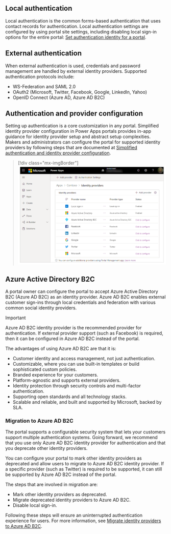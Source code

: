 ## Local authentication

Local authentication is the common forms-based authentication that uses contact records for authentication. Local authentication settings are configured by using portal site settings, including disabling local sign-in options for the entire portal: [Set authentication identity for a portal](/powerapps/maker/portals/configure/set-authentication-identity/?azure-portal=true).

## External authentication

When external authentication is used, credentials and password management are handled by external identity providers. Supported authentication protocols include:

- WS-Federation and SAML 2.0
- OAuth2 (Microsoft, Twitter, Facebook, Google, LinkedIn, Yahoo)
- OpenID Connect (Azure AD, Azure AD B2C)

## Authentication and provider configuration

Setting up authentication is a core customization in any portal. Simplified identity provider configuration in Power Apps portals provides in-app guidance for identity provider setup and abstract setup complexities. Makers and administrators can configure the portal for supported identity providers by following steps that are documented at [Simplified authentication and identity provider configuration](/powerapps/maker/portals/configure/use-simplified-authentication-configuration/?azure-portal=true).

> [!div class="mx-imgBorder"]
> [![Screenshot of authentication identity providers.](../media/portal-authentication-settings.png)](../media/portal-authentication-settings.png#lightbox)

## Azure Active Directory B2C

A portal owner can configure the portal to accept Azure Active Directory B2C (Azure AD B2C) as an identity provider. Azure AD B2C enables external customer sign-ins through local credentials and federation with various common social identity providers.

> [!IMPORTANT]
> Azure AD B2C identity provider is the recommended provider for authentication. If external provider support (such as Facebook) is required, then it can be configured in Azure AD B2C instead of the portal.

The advantages of using Azure AD B2C are that it is:

- Customer identity and access management, not just authentication.
- Customizable, where you can use built-in templates or build sophisticated custom policies.
- Branded experience for your customers.
- Platform-agnostic and supports external providers.
- Identity protection through security controls and multi-factor authentication.
- Supporting open standards and all technology stacks.
- Scalable and reliable, and built and supported by Microsoft, backed by SLA.

### Migration to Azure AD B2C

The portal supports a configurable security system that lets your customers support multiple authentication systems. Going forward, we recommend that you use only Azure AD B2C identity provider for authentication and that you deprecate other identity providers.

You can configure your portal to mark other identity providers as deprecated and allow users to migrate to Azure AD B2C identity provider. If a specific provider (such as Twitter) is required to be supported, it can still be supported by Azure AD B2C instead of the portal.

The steps that are involved in migration are:

- Mark other identity providers as deprecated.
- Migrate deprecated identity providers to Azure AD B2C.
- Disable local sign-in.

Following these steps will ensure an uninterrupted authentication experience for users. For more information, see [Migrate identity providers to Azure AD B2C](/powerapps/maker/portals/configure/migrate-identity-providers/?azure-portal=true).
